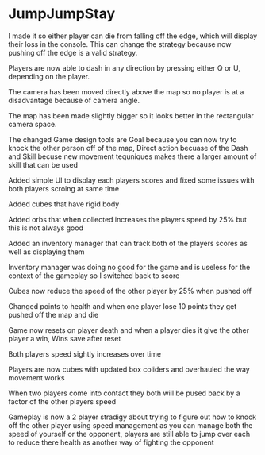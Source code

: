 # JumpJumpStay
I made it so either player can die from falling off the edge, which will display their loss in the console. This can change the strategy because now pushing off the edge is a valid strategy.

Players are now able to dash in any direction by pressing either Q or U, depending on the player.

The camera has been moved directly above the map so no player is at a disadvantage because of camera angle.

The map has been made slightly bigger so it looks better in the rectangular camera space.

The changed Game design tools are Goal because you can now try to knock the other person off of the map, Direct action becuase of the Dash and Skill becuse new movement tequniques makes there a larger amount of skill that can be used

Added simple UI to display each players scores and fixed some issues with both players scroing at same time



Added cubes that have rigid body


Added orbs that when collected increases the players speed by 25% but this is not always good


Added an inventory manager that can track both of the players scores as well as displaying them



Inventory manager was doing no good for the game and is useless for the context of the gameplay so I switched back to score

Cubes now reduce the speed of the other player by 25% when pushed off

Changed points to health and when one player lose 10 points they get pushed off the map and die

Game now resets on player death and when a player dies it give the other player a win, Wins save after reset

Both players speed sightly increases over time

Players are now cubes with updated box coliders and overhauled the way movement works

When two players come into contact they both will be pused back by a factor of the other players speed

Gameplay is now a 2 player stradigy about trying to figure out how to knock off the other player using speed management as you can manage both the speed of yourself or the opponent, players are still able to jump over each to reduce there health as another way of fighting the opponent

